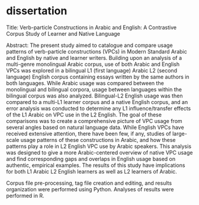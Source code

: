 # dissertation
Title: Verb-particle Constructions in Arabic and English: A Contrastive Corpus Study of Learner and Native Language

Abstract: The present study aimed to catalogue and compare usage patterns of verb-particle constructions (VPCs) in Modern Standard Arabic and English by native and learner writers. Building upon an analysis of a multi-genre monolingual Arabic corpus, use of both Arabic and English VPCs was explored in a bilingual L1 (first language) Arabic L2 (second language) English corpus containing essays written by the same authors in both languages. While Arabic usage was compared between the monolingual and bilingual corpora, usage between languages within the bilingual corpus was also analyzed. Bilingual-L2 English usage was then compared to a multi-L1 learner corpus and a native English corpus, and an error analysis was conducted to determine any L1 influence/transfer effects of the L1 Arabic on VPC use in the L2 English. The goal of these comparisons was to create a comprehensive picture of VPC usage from several angles based on natural language data. While English VPCs have received extensive attention, there have been few, if any, studies of large-scale usage patterns of these constructions in Arabic, and how these patterns play a role in L2 English VPC use by Arabic speakers. This analysis was designed to give a more Arabic-centered overview of native VPC usage and find corresponding gaps and overlaps in English usage based on authentic, empirical examples. The results of this study have implications for both L1 Arabic L2 English learners as well as L2 learners of Arabic.

Corpus file pre-processing, tag file creation and editing, and results organization were performed using Python.
Analyses of results were performed in R.
